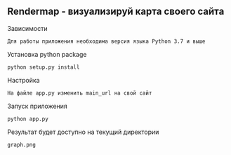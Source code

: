 ## Rendermap - визуализируй карта своего сайта

Зависимости
```
Для работы приложения необходима версия языка Python 3.7 и выше 
```
Установка python package
```
python setup.py install
```
Настройка
```
На файле app.py изменить main_url на свой сайт 
```
Запуск приложения
```
python app.py
```
Результат будет доступно на текущий директории 
```
graph.png
```
